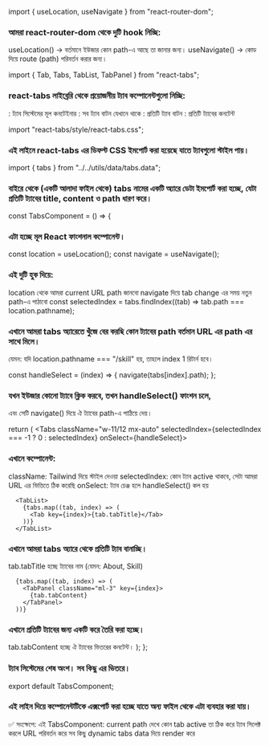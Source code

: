 import { useLocation, useNavigate } from "react-router-dom";

### আমরা react-router-dom থেকে দুটি hook নিচ্ছি: 

useLocation() → বর্তমানে ইউজার কোন path-এ আছে তা জানার জন্য। 
useNavigate() → কোড দিয়ে route (path) পরিবর্তন করার জন্য। 

import { Tab, Tabs, TabList, TabPanel } from "react-tabs";

### react-tabs লাইব্রেরি থেকে প্রয়োজনীয় ট্যাব কম্পোনেন্টগুলো নিচ্ছি:

<Tabs>: ট্যাব সিস্টেমের মূল কনটেইনার 
<TabList>: সব ট্যাব বাটন যেখানে থাকে 
<Tab>: প্রতিটি ট্যাব বাটন 
<TabPanel>: প্রতিটি ট্যাবের কনটেন্ট

import "react-tabs/style/react-tabs.css";

### এই লাইনে react-tabs এর ডিফল্ট CSS ইমপোর্ট করা হয়েছে যাতে ট্যাবগুলো স্টাইল পায়।

import { tabs } from "../../utils/data/tabs.data";

### বাইরে থেকে (একটি আলাদা ফাইল থেকে) tabs নামের একটি অ্যারে ডেটা ইমপোর্ট করা হচ্ছে, যেটা প্রতিটি ট্যাবের title, content ও path ধারণ করে।

const TabsComponent = () => {

### এটা হচ্ছে মূল React ফাংশনাল কম্পোনেন্ট।

const location = useLocation();
const navigate = useNavigate();

### এই দুটি হুক দিয়ে:

location থেকে আমরা current URL path জানবো
navigate দিয়ে tab change এর সময় নতুন path-এ পাঠাবো
const selectedIndex = tabs.findIndex((tab) => tab.path === location.pathname);

### এখানে আমরা tabs অ্যারেতে খুঁজে বের করছি কোন ট্যাবের path বর্তমান URL এর path এর সাথে মিলে।

যেমন: যদি location.pathname === "/skill" হয়, তাহলে index 1 রিটার্ন হবে।

const handleSelect = (index) => {
navigate(tabs[index].path);
};

### যখন ইউজার কোনো ট্যাবে ক্লিক করবে, তখন handleSelect() ফাংশন চলে,

এবং সেটি navigate() দিয়ে ঐ ট্যাবের path-এ পাঠিয়ে দেয়।

return (
<Tabs
className="w-11/12 mx-auto"
selectedIndex={selectedIndex === -1 ? 0 : selectedIndex}
onSelect={handleSelect}>

### এখানে <Tabs> কম্পোনেন্ট:
className: Tailwind দিয়ে স্টাইল দেওয়া
selectedIndex: কোন ট্যাব active থাকবে, সেটা আমরা URL এর ভিত্তিতে ঠিক করেছি
onSelect: ট্যাব চেঞ্জ হলে handleSelect() কল হয়

      <TabList>
        {tabs.map((tab, index) => (
          <Tab key={index}>{tab.tabTitle}</Tab>
        ))}
      </TabList>

### এখানে আমরা tabs অ্যারে থেকে প্রতিটি ট্যাব বানাচ্ছি।

tab.tabTitle হচ্ছে ট্যাবের নাম (যেমন: About, Skill)

      {tabs.map((tab, index) => (
        <TabPanel className="ml-3" key={index}>
          {tab.tabContent}
        </TabPanel>
      ))}

### এখানে প্রতিটি ট্যাবের জন্য একটি করে <TabPanel> তৈরি করা হচ্ছে।

tab.tabContent হচ্ছে ঐ ট্যাবের ভিতরের কনটেন্ট।
    </Tabs>
);
};

### ট্যাব সিস্টেমের শেষ অংশ। সব কিছু <Tabs> এর ভিতরে।

export default TabsComponent;

### এই লাইন দিয়ে কম্পোনেন্টটিকে এক্সপোর্ট করা হচ্ছে যাতে অন্য ফাইল থেকে এটা ব্যবহার করা যায়।

✅ সংক্ষেপে:
এই TabsComponent:
current path দেখে কোন tab active তা ঠিক করে
ট্যাব সিলেক্ট করলে URL পরিবর্তন করে
সব কিছু dynamic tabs data দিয়ে render করে
